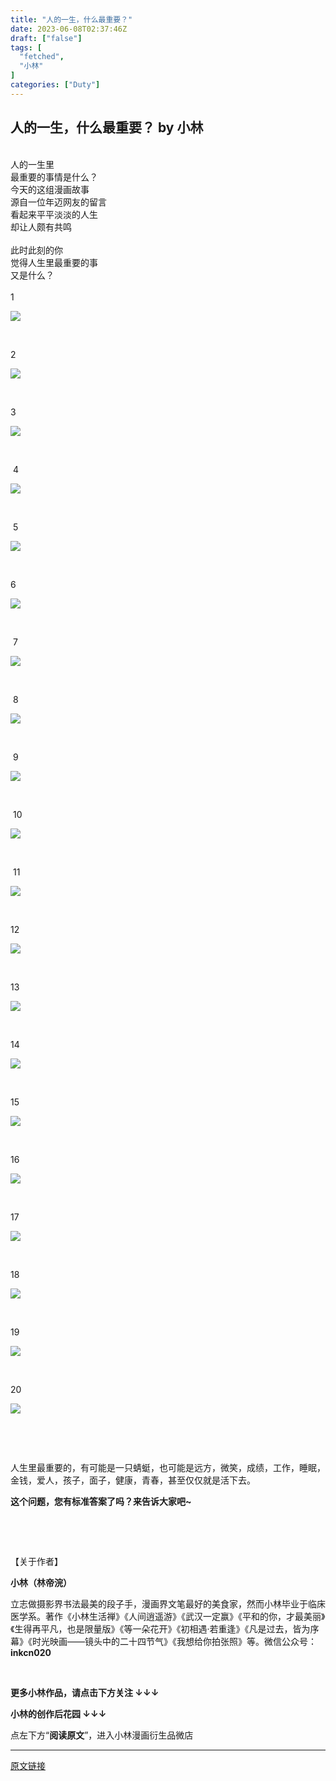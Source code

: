```yaml
---
title: "人的一生，什么最重要？"
date: 2023-06-08T02:37:46Z
draft: ["false"]
tags: [
  "fetched",
  "小林"
]
categories: ["Duty"]
---
```

人的一生，什么最重要？ by 小林
------
<div><section><br></section><section><span>人的一生里<br>最重要的事情是什么？<br>今天的这组漫画故事<br>源自一位年迈网友的留言<br>看起来平平淡淡的人生<br>却让人颇有共鸣<br><br>此时此刻的你<br>觉得人生里最重要的事<br>又是什么？<br></span><br></section><section><section><section>1</section></section></section><p><img data-cropselx1="0" data-cropselx2="556" data-cropsely1="0" data-cropsely2="834" data-ratio="1.5" data-s="300,640" data-type="jpeg" data-w="800" data-src="https://mmbiz.qpic.cn/sz_mmbiz_jpg/VoWHP6ZnQT2mtd5xOUl8INgmRMYpkx2b4mGqlGxTG4Auof22HRDZLUCAjqVZNB0UMx3S2KX1Y1s3CUvNtTzMEw/640?wx_fmt=jpeg" src="https://mmbiz.qpic.cn/sz_mmbiz_jpg/VoWHP6ZnQT2mtd5xOUl8INgmRMYpkx2b4mGqlGxTG4Auof22HRDZLUCAjqVZNB0UMx3S2KX1Y1s3CUvNtTzMEw/640?wx_fmt=jpeg"></p><p><br></p><section><section><section>2</section></section></section><p><img data-cropselx1="0" data-cropselx2="578" data-cropsely1="0" data-cropsely2="867" data-ratio="1.5" data-s="300,640" data-type="jpeg" data-w="800" data-src="https://mmbiz.qpic.cn/sz_mmbiz_jpg/VoWHP6ZnQT2mtd5xOUl8INgmRMYpkx2br1Mt3y9pB9uuwEprTrsyrVQlE864AHUA52ke5fg2mNtoSLDdZbXrIw/640?wx_fmt=jpeg" src="https://mmbiz.qpic.cn/sz_mmbiz_jpg/VoWHP6ZnQT2mtd5xOUl8INgmRMYpkx2br1Mt3y9pB9uuwEprTrsyrVQlE864AHUA52ke5fg2mNtoSLDdZbXrIw/640?wx_fmt=jpeg"></p><p><br></p><section><section><section>3</section></section></section><p><img data-cropselx1="0" data-cropselx2="556" data-cropsely1="0" data-cropsely2="834" data-ratio="1.5" data-s="300,640" data-type="jpeg" data-w="800" data-src="https://mmbiz.qpic.cn/sz_mmbiz_jpg/VoWHP6ZnQT2mtd5xOUl8INgmRMYpkx2bYrHQdZBDBzcO5DpicAn38lS1pMka4ic3rY0rWibaXia6ic3KNibOJbFicV0Iw/640?wx_fmt=jpeg" src="https://mmbiz.qpic.cn/sz_mmbiz_jpg/VoWHP6ZnQT2mtd5xOUl8INgmRMYpkx2bYrHQdZBDBzcO5DpicAn38lS1pMka4ic3rY0rWibaXia6ic3KNibOJbFicV0Iw/640?wx_fmt=jpeg"><br></p><p><br></p><section data-source="bj.96weixin.com"><section><section><section> 4 <br></section></section></section></section><p><img data-cropselx1="0" data-cropselx2="578" data-cropsely1="0" data-cropsely2="867" data-ratio="1.5" data-s="300,640" data-type="jpeg" data-w="800" data-src="https://mmbiz.qpic.cn/sz_mmbiz_jpg/VoWHP6ZnQT2mtd5xOUl8INgmRMYpkx2bKufICPbdZxVFDYDQicRoATVjiaBq0xsr1mrXMEd5GaLh4xyhq89IWluQ/640?wx_fmt=jpeg" src="https://mmbiz.qpic.cn/sz_mmbiz_jpg/VoWHP6ZnQT2mtd5xOUl8INgmRMYpkx2bKufICPbdZxVFDYDQicRoATVjiaBq0xsr1mrXMEd5GaLh4xyhq89IWluQ/640?wx_fmt=jpeg"></p><p><br></p><section data-source="bj.96weixin.com"><section><section><section> 5 <br></section></section></section></section><p><img data-cropselx1="0" data-cropselx2="578" data-cropsely1="0" data-cropsely2="867" data-ratio="1.5" data-s="300,640" data-type="jpeg" data-w="800" data-src="https://mmbiz.qpic.cn/sz_mmbiz_jpg/VoWHP6ZnQT2mtd5xOUl8INgmRMYpkx2bGlyFuytcG9FU9z0ZA60BvJlfAzl7S6SzbWoyeUWI2jXyACThvPwNEw/640?wx_fmt=jpeg" src="https://mmbiz.qpic.cn/sz_mmbiz_jpg/VoWHP6ZnQT2mtd5xOUl8INgmRMYpkx2bGlyFuytcG9FU9z0ZA60BvJlfAzl7S6SzbWoyeUWI2jXyACThvPwNEw/640?wx_fmt=jpeg"></p><p><br></p><section data-source="bj.96weixin.com"><section><section><section>6<br></section></section></section></section><p><img data-cropselx1="0" data-cropselx2="578" data-cropsely1="0" data-cropsely2="867" data-ratio="1.5" data-s="300,640" data-type="jpeg" data-w="800" data-src="https://mmbiz.qpic.cn/sz_mmbiz_jpg/VoWHP6ZnQT2mtd5xOUl8INgmRMYpkx2bKibxfibWZrAXYkAUMbPaIUMeV44Rz3vJibYavUEhBjBS9Imic3kce8NGHw/640?wx_fmt=jpeg" src="https://mmbiz.qpic.cn/sz_mmbiz_jpg/VoWHP6ZnQT2mtd5xOUl8INgmRMYpkx2bKibxfibWZrAXYkAUMbPaIUMeV44Rz3vJibYavUEhBjBS9Imic3kce8NGHw/640?wx_fmt=jpeg"></p><p><br></p><section data-source="bj.96weixin.com"><section><section><section> 7<br></section></section></section></section><p><img data-cropselx1="0" data-cropselx2="578" data-cropsely1="0" data-cropsely2="867" data-ratio="1.5" data-s="300,640" data-type="jpeg" data-w="800" data-src="https://mmbiz.qpic.cn/sz_mmbiz_jpg/VoWHP6ZnQT2mtd5xOUl8INgmRMYpkx2bhTTV8ujic5LSFM7Z4v8K99g74NUian8Aicr6BLpq3Jzk0M3Svrj8UHRgw/640?wx_fmt=jpeg" src="https://mmbiz.qpic.cn/sz_mmbiz_jpg/VoWHP6ZnQT2mtd5xOUl8INgmRMYpkx2bhTTV8ujic5LSFM7Z4v8K99g74NUian8Aicr6BLpq3Jzk0M3Svrj8UHRgw/640?wx_fmt=jpeg"></p><p><br></p><section data-source="bj.96weixin.com"><section><section><section> 8<br></section></section></section></section><p><img data-cropselx1="0" data-cropselx2="578" data-cropsely1="0" data-cropsely2="867" data-ratio="1.5" data-s="300,640" data-type="jpeg" data-w="800" data-src="https://mmbiz.qpic.cn/sz_mmbiz_jpg/VoWHP6ZnQT2mtd5xOUl8INgmRMYpkx2b7lBhT9B2KDLv2cC56hnicyv0sXdKpbd6XicrWVWribcF4icbtWcMgALdIA/640?wx_fmt=jpeg" src="https://mmbiz.qpic.cn/sz_mmbiz_jpg/VoWHP6ZnQT2mtd5xOUl8INgmRMYpkx2b7lBhT9B2KDLv2cC56hnicyv0sXdKpbd6XicrWVWribcF4icbtWcMgALdIA/640?wx_fmt=jpeg"></p><p><br></p><section data-source="bj.96weixin.com"><section><section><section> 9<br></section></section></section></section><p><img data-cropselx1="0" data-cropselx2="578" data-cropsely1="0" data-cropsely2="867" data-ratio="1.5" data-s="300,640" data-type="jpeg" data-w="800" data-src="https://mmbiz.qpic.cn/sz_mmbiz_jpg/VoWHP6ZnQT2mtd5xOUl8INgmRMYpkx2biaKiawfpK3rR5sobu6aAfLkviaalKzlL3rpJvXnQbHh7oC76OEm6EAxKQ/640?wx_fmt=jpeg" src="https://mmbiz.qpic.cn/sz_mmbiz_jpg/VoWHP6ZnQT2mtd5xOUl8INgmRMYpkx2biaKiawfpK3rR5sobu6aAfLkviaalKzlL3rpJvXnQbHh7oC76OEm6EAxKQ/640?wx_fmt=jpeg"></p><p><br></p><section data-source="bj.96weixin.com"><section><section><section> 10<br></section></section></section></section><p><img data-cropselx1="0" data-cropselx2="578" data-cropsely1="0" data-cropsely2="867" data-ratio="1.5" data-s="300,640" data-type="jpeg" data-w="800" data-src="https://mmbiz.qpic.cn/sz_mmbiz_jpg/VoWHP6ZnQT2mtd5xOUl8INgmRMYpkx2bvHjrS3shoLcvMicsycsibFycdyNPDiawGAZICxToOVoBZp88W9DFnhSRg/640?wx_fmt=jpeg" src="https://mmbiz.qpic.cn/sz_mmbiz_jpg/VoWHP6ZnQT2mtd5xOUl8INgmRMYpkx2bvHjrS3shoLcvMicsycsibFycdyNPDiawGAZICxToOVoBZp88W9DFnhSRg/640?wx_fmt=jpeg"></p><p><br></p><section data-source="bj.96weixin.com"><section><section><section> 11<br></section></section></section></section><p><img data-cropselx1="0" data-cropselx2="578" data-cropsely1="0" data-cropsely2="867" data-ratio="1.5" data-s="300,640" data-type="jpeg" data-w="800" data-src="https://mmbiz.qpic.cn/sz_mmbiz_jpg/VoWHP6ZnQT2mtd5xOUl8INgmRMYpkx2bxndpmVBAv1EFhMO3vyvPuA2AoX58JtfIMaOfthqq36bfLKpSk6djSw/640?wx_fmt=jpeg" src="https://mmbiz.qpic.cn/sz_mmbiz_jpg/VoWHP6ZnQT2mtd5xOUl8INgmRMYpkx2bxndpmVBAv1EFhMO3vyvPuA2AoX58JtfIMaOfthqq36bfLKpSk6djSw/640?wx_fmt=jpeg"></p><p><br></p><section data-source="bj.96weixin.com"><section><section><section>12</section></section></section></section><p><img data-cropselx1="0" data-cropselx2="556" data-cropsely1="0" data-cropsely2="834" data-ratio="1.5" data-s="300,640" data-type="jpeg" data-w="800" data-src="https://mmbiz.qpic.cn/sz_mmbiz_jpg/VoWHP6ZnQT2mtd5xOUl8INgmRMYpkx2b1gVicQTTdmlKU3BQe0Tl8PnfFYxET0534nLMVlqCicuHEHqS5NY96YDg/640?wx_fmt=jpeg" src="https://mmbiz.qpic.cn/sz_mmbiz_jpg/VoWHP6ZnQT2mtd5xOUl8INgmRMYpkx2b1gVicQTTdmlKU3BQe0Tl8PnfFYxET0534nLMVlqCicuHEHqS5NY96YDg/640?wx_fmt=jpeg"></p><p><br></p><section data-source="bj.96weixin.com"><section><section><section>13</section></section></section></section><p><img data-cropselx1="0" data-cropselx2="556" data-cropsely1="0" data-cropsely2="834" data-ratio="1.5" data-s="300,640" data-type="jpeg" data-w="800" data-src="https://mmbiz.qpic.cn/sz_mmbiz_jpg/VoWHP6ZnQT2mtd5xOUl8INgmRMYpkx2bdgmJFAzFxUDIPlfibicZXxImkeDTtz1W5X7Ryw4BjHiauNpuXOEPXIplA/640?wx_fmt=jpeg" src="https://mmbiz.qpic.cn/sz_mmbiz_jpg/VoWHP6ZnQT2mtd5xOUl8INgmRMYpkx2bdgmJFAzFxUDIPlfibicZXxImkeDTtz1W5X7Ryw4BjHiauNpuXOEPXIplA/640?wx_fmt=jpeg"></p><p><br></p><section data-source="bj.96weixin.com"><section><section><section>14</section></section></section></section><p><img data-cropselx1="0" data-cropselx2="556" data-cropsely1="0" data-cropsely2="834" data-ratio="1.5" data-s="300,640" data-type="jpeg" data-w="800" data-src="https://mmbiz.qpic.cn/sz_mmbiz_jpg/VoWHP6ZnQT2mtd5xOUl8INgmRMYpkx2bhf9ib00t8PyXPbVriceCPiaaUywricGsrBPhfvSbfgQCWtgqcmo6eDIaTA/640?wx_fmt=jpeg" src="https://mmbiz.qpic.cn/sz_mmbiz_jpg/VoWHP6ZnQT2mtd5xOUl8INgmRMYpkx2bhf9ib00t8PyXPbVriceCPiaaUywricGsrBPhfvSbfgQCWtgqcmo6eDIaTA/640?wx_fmt=jpeg"></p><p><br></p><section data-source="bj.96weixin.com"><section><section><section>15</section></section></section></section><p><img data-cropselx1="0" data-cropselx2="556" data-cropsely1="0" data-cropsely2="834" data-ratio="1.5" data-s="300,640" data-type="jpeg" data-w="800" data-src="https://mmbiz.qpic.cn/sz_mmbiz_jpg/VoWHP6ZnQT2mtd5xOUl8INgmRMYpkx2bRwnkfAp9xdtCxOTMSekdlFFVyNkmN5kyaQXjVp68jnIFA9RZ3kJvcw/640?wx_fmt=jpeg" src="https://mmbiz.qpic.cn/sz_mmbiz_jpg/VoWHP6ZnQT2mtd5xOUl8INgmRMYpkx2bRwnkfAp9xdtCxOTMSekdlFFVyNkmN5kyaQXjVp68jnIFA9RZ3kJvcw/640?wx_fmt=jpeg"></p><p><br></p><section data-source="bj.96weixin.com"><section><section><section>16</section></section></section></section><p><img data-cropselx1="0" data-cropselx2="556" data-cropsely1="0" data-cropsely2="834" data-ratio="1.5" data-s="300,640" data-type="jpeg" data-w="800" data-src="https://mmbiz.qpic.cn/sz_mmbiz_jpg/VoWHP6ZnQT2mtd5xOUl8INgmRMYpkx2bwgR6hZCe9ibMAUaJVyicJYmv6pUcoj38BR2BdbfCQaO6rBH9by9mzFpw/640?wx_fmt=jpeg" src="https://mmbiz.qpic.cn/sz_mmbiz_jpg/VoWHP6ZnQT2mtd5xOUl8INgmRMYpkx2bwgR6hZCe9ibMAUaJVyicJYmv6pUcoj38BR2BdbfCQaO6rBH9by9mzFpw/640?wx_fmt=jpeg"></p><p><br></p><section data-source="bj.96weixin.com"><section><section><section>17</section></section></section></section><p><img data-cropselx1="0" data-cropselx2="556" data-cropsely1="0" data-cropsely2="834" data-ratio="1.5" data-s="300,640" data-type="jpeg" data-w="800" data-src="https://mmbiz.qpic.cn/sz_mmbiz_jpg/VoWHP6ZnQT2mtd5xOUl8INgmRMYpkx2bLORE8MoiafiaALiaQOaHYJ33WYCJydZIXnvXrjgOVaxowpN6jlzXewWyw/640?wx_fmt=jpeg" src="https://mmbiz.qpic.cn/sz_mmbiz_jpg/VoWHP6ZnQT2mtd5xOUl8INgmRMYpkx2bLORE8MoiafiaALiaQOaHYJ33WYCJydZIXnvXrjgOVaxowpN6jlzXewWyw/640?wx_fmt=jpeg"></p><p><br></p><section data-source="bj.96weixin.com"><section><section><section>18</section></section></section></section><p><img data-cropselx1="0" data-cropselx2="556" data-cropsely1="0" data-cropsely2="834" data-ratio="1.5" data-s="300,640" data-type="jpeg" data-w="800" data-src="https://mmbiz.qpic.cn/sz_mmbiz_jpg/VoWHP6ZnQT2mtd5xOUl8INgmRMYpkx2bJpPr6l9QlicIakO7Ckb65F6FsYJycIicQ5WQYV0micQs9KjBiczYS7ZD4Q/640?wx_fmt=jpeg" src="https://mmbiz.qpic.cn/sz_mmbiz_jpg/VoWHP6ZnQT2mtd5xOUl8INgmRMYpkx2bJpPr6l9QlicIakO7Ckb65F6FsYJycIicQ5WQYV0micQs9KjBiczYS7ZD4Q/640?wx_fmt=jpeg"></p><p><br></p><section data-source="bj.96weixin.com"><section><section><section>19</section></section></section></section><p><img data-cropselx1="0" data-cropselx2="556" data-cropsely1="0" data-cropsely2="834" data-ratio="1.5" data-s="300,640" data-type="jpeg" data-w="800" data-src="https://mmbiz.qpic.cn/sz_mmbiz_jpg/VoWHP6ZnQT2mtd5xOUl8INgmRMYpkx2b38fYoic9QJ03vgFS13L5JLeHYBUkMRRlNDhxgjWpKzQFGnClGVMWeWQ/640?wx_fmt=jpeg" src="https://mmbiz.qpic.cn/sz_mmbiz_jpg/VoWHP6ZnQT2mtd5xOUl8INgmRMYpkx2b38fYoic9QJ03vgFS13L5JLeHYBUkMRRlNDhxgjWpKzQFGnClGVMWeWQ/640?wx_fmt=jpeg"></p><p><br></p><section data-source="bj.96weixin.com"><section><section><section>20</section></section></section></section><p><img data-cropselx1="0" data-cropselx2="556" data-cropsely1="0" data-cropsely2="834" data-ratio="1.5" data-s="300,640" data-type="jpeg" data-w="800" data-src="https://mmbiz.qpic.cn/sz_mmbiz_jpg/VoWHP6ZnQT2mtd5xOUl8INgmRMYpkx2bC3VFibntz5qT6pibR5nBicmmp4Tpc5lalwbB6ZvZ5NPWOOGQoCyeIBFrw/640?wx_fmt=jpeg" src="https://mmbiz.qpic.cn/sz_mmbiz_jpg/VoWHP6ZnQT2mtd5xOUl8INgmRMYpkx2bC3VFibntz5qT6pibR5nBicmmp4Tpc5lalwbB6ZvZ5NPWOOGQoCyeIBFrw/640?wx_fmt=jpeg"></p><p><br></p><p><br></p><p><span>人生里最重要的，有可能是一只蜻蜓，也可能是远方，微笑，成绩，工作，睡眠，金钱，爱人，孩子，面子，健康，青春，甚至仅仅就是活下去。<br></span></p><p><strong><span>这个问题，您有标准答案了吗？来告诉大家吧~</span></strong></p><p><br></p><p><br></p><p><span>【关于作者】</span></p><p><span><strong><span>小林（林帝浣）</span></strong></span></p><p><span><span>立志做摄影界书法最美的段子手，漫画界文笔最好的美食家，然而小林毕业于临床医学系。著作《小林生活禅》《人间逍遥游》《武汉一定赢》《平和的你，才最美丽》《生得再平凡，也是限量版》《等一朵花开》《初相遇·若重逢》《凡是过去，皆为序幕》《时光映画——镜头中的二十四节气》《我想给你拍张照》等。</span><span>微信公众号：</span><strong>inkcn020 </strong></span></p><p><br data-filtered="filtered"></p><p><span><strong><span>更多小林作品，请点击下方关注 ↓<strong>↓</strong><strong>↓</strong></span></strong></span></p><section><mp-common-profile data-pluginname="mpprofile" data-weuitheme="light" data-id="MjM5NzgxMDk1Mg==" data-headimg="http://mmbiz.qpic.cn/mmbiz_png/VoWHP6ZnQT3R0URXFnbibCBkcCwSQDdpyWPhibsIUxGib5KMHCZNHic2lVqPewcPLQsJTtxdw8setSybibxrYkLuhYg/0?wx_fmt=png" data-nickname="小林" data-alias="inkcn020" data-signature="小林的摄影-画画-书法-文字" data-from="0" data-weui-theme="light"></mp-common-profile></section><p><strong><span>小林的创作后花园<strong> ↓<strong>↓</strong><strong>↓</strong></strong></span></strong></p><section><mp-common-profile data-pluginname="mpprofile" data-weuitheme="light" data-id="MzUwOTkwMTc5Mw==" data-headimg="http://mmbiz.qpic.cn/mmbiz_png/du8LfMgz4iczFXlhaVIbeFCA7YRWO8wwz6LRRicpHngpR9wqdBdUt82XQ4NdQjrLUKrBgubqreLBSkVJd2W9b6GA/0?wx_fmt=png" data-nickname="小林逍遥游" data-alias="waitaflower" data-signature="小林陪你去旅行" data-from="0" data-weui-theme="light"></mp-common-profile></section><p><span>点左下方“</span><strong>阅读原文</strong><span>”，进入小林漫画衍生品微店</span><br></p><p><mp-style-type data-value="3"></mp-style-type></p></div>  
<hr>
<a href="https://mp.weixin.qq.com/s/Ku5LxCrPEvo0rXzExELQhw",target="_blank" rel="noopener noreferrer">原文链接</a>
